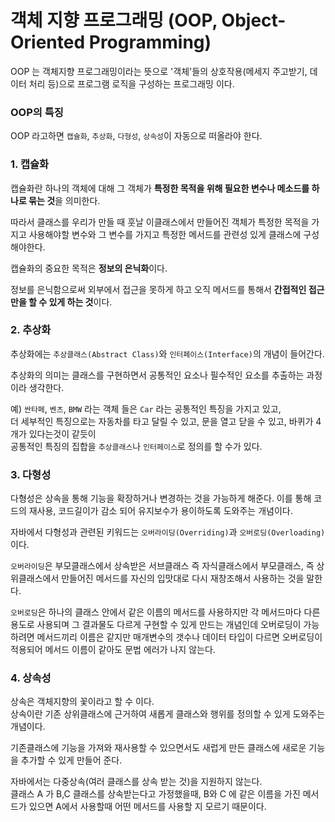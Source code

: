# 객체 지향 프로그래밍 (OOP, Object-Oriented Programming)

OOP 는 객체지향 프로그래밍이라는 뜻으로 '객체'들의 상호작용(메세지 주고받기, 데이터 처리 등)으로 프로그램 로직을 구성하는 프로그래밍 이다.

### OOP의 특징
OOP 라고하면 `캡슐화`, `추상화`, `다형성`, `상속성`이 자동으로 떠올라야 한다.

### 1. 캡슐화
캡슐화란 하나의 객체에 대해 그 객체가 **특정한 목적을 위해 필요한 변수나 메소드를 하나로 묶는 것**을 의미한다.   

따라서 클래스를 우리가 만들 때 훗날 이클래스에서 만들어진 객체가 특정한 목적을 가지고 사용해야할 변수와 그 변수를 가지고 특정한 메서드를 관련성 있게 클래스에 구성해야한다.

캡슐화의 중요한 목적은 **정보의 은닉화**이다.

정보를 은닉함으로써 외부에서 접근을 못하게 하고 오직 메서드를 통해서 **간접적인 접근만을 할 수 있게 하는 것**이다.

### 2. 추상화
추상화에는 `추상클래스(Abstract Class)`와 `인터페이스(Interface)`의 개념이 들어간다.

추상화의 의미는 클래스를 구현하면서 공통적인 요소나 필수적인 요소를 추출하는 과정이라 생각한다.

예) `싼타페`, `벤츠`, `BMW` 라는 객체 들은 `Car` 라는 공통적인 특징을 가지고 있고,   
더 세부적인 특징으로는 자동차를 타고 달릴 수 있고, 문을 열고 닫을 수 있고, 바퀴가 4개가 있다는것이 같듯이    
공통적인 특징의 집합을 `추상클래스`나 `인터페이스`로 정의를 할 수가 있다.

### 3. 다형성
다형성은 상속을 통해 기능을 확장하거나 변경하는 것을 가능하게 해준다. 이를 통해 코드의 재사용, 코드길이가 감소 되어 유지보수가 용이하도록 도와주는 개념이다.

자바에서 다형성과 관련된 키워드는 `오버라이딩(Overriding)`과 `오버로딩(Overloading)` 이다.

`오버라이딩`은 부모클래스에서 상속받은 서브클래스 즉 자식클래스에서 부모클래스, 즉 상위클래스에서 만들어진 메서드를 자신의 입맛대로 다시 재창조해서 사용하는 것을 말한다.

`오버로딩`은 하나의 클래스 안에서 같은 이름의 메서드를 사용하지만 각 메서드마다 다른 용도로 사용되며 그 결과물도 다르게 구현할 수 있게 만드는 개념인데 오버로딩이 가능하려면 메서드끼리 이름은 같지만 매개변수의 갯수나 데이터 타입이 다르면 오버로딩이 적용되어 메서드 이름이 같아도 문법 에러가 나지 않는다.

### 4. 상속성
상속은 객체지향의 꽃이라고 할 수 이다.    
상속이란 기존 상위클래스에 근거하여 새롭게 클래스와 행위를 정의할 수 있게 도와주는 개념이다.

기존클래스에 기능을 가져와 재사용할 수 있으면서도 새럽게 만든 클래스에 새로운 기능을 추가할 수 있게 만들어 준다.

자바에서는 다중상속(여러 클래스를 상속 받는 것)을 지원하지 않는다.    
클래스 A 가 B,C 클래스를 상속받는다고 가정했을때, B와 C 에 같은 이름을 가진 메서드가 있으면 A에서 사용할때 어떤 메서드를 사용할 지 모르기 때문이다.   